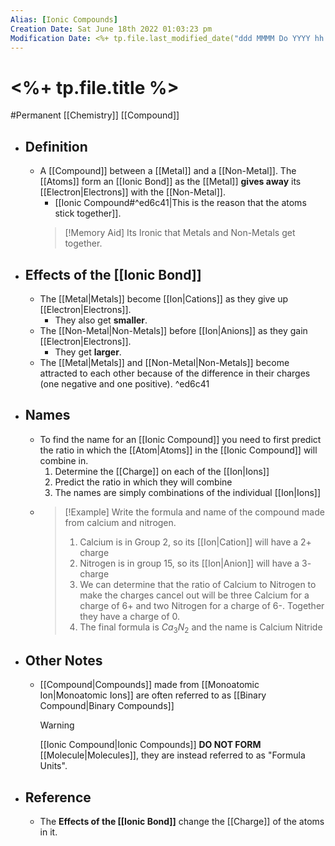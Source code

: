 ```yaml
---
Alias: [Ionic Compounds]
Creation Date: Sat June 18th 2022 01:03:23 pm 
Modification Date: <%+ tp.file.last_modified_date("ddd MMMM Do YYYY hh:mm:ss a") %>
---
```

# <%+ tp.file.title %>
#Permanent [[Chemistry]] [[Compound]]

- ## Definition
	- A [[Compound]] between a [[Metal]] and a [[Non-Metal]]. The [[Atoms]] form an [[Ionic Bond]] as the [[Metal]] **gives away** its [[Electron|Electrons]] with the [[Non-Metal]].
		- [[Ionic Compound#^ed6c41|This is the reason that the atoms stick together]].
	  >[!Memory Aid]
	  >Its Ironic that Metals and Non-Metals get together.
- ## Effects of the [[Ionic Bond]]
	- The [[Metal|Metals]] become [[Ion|Cations]] as they give up [[Electron|Electrons]].
		- They also get **smaller**.
	- The [[Non-Metal|Non-Metals]] before [[Ion|Anions]] as they gain [[Electron|Electrons]].
		- They get **larger**.
	- The [[Metal|Metals]] and [[Non-Metal|Non-Metals]] become attracted to each other because of the difference in their charges (one negative and one positive). ^ed6c41
- ## Names
	- To find the name for an [[Ionic Compound]] you need to first predict the ratio in which the [[Atom|Atoms]] in the [[Ionic Compound]] will combine in.
		1. Determine the [[Charge]] on each of the [[Ion|Ions]]
		2. Predict the ratio in which they will combine
		3. The names are simply combinations of the individual [[Ion|Ions]]
	- > [!Example]
	    > Write the formula and name of the compound made from calcium and nitrogen.
	    > 1. Calcium is in Group 2, so its [[Ion|Cation]] will have a 2+ charge
	    > 2. Nitrogen is in group 15, so its [[Ion|Anion]] will have a 3- charge
	    > 3. We can determine that the ratio of Calcium to Nitrogen to make the charges cancel out will be three Calcium for a charge of 6+ and two Nitrogen for a charge of 6-. Together they have a charge of 0.
	    > 4. The final formula is $Ca_3N_2$ and the name is Calcium Nitride
- ## Other Notes
	- [[Compound|Compounds]] made from [[Monoatomic Ion|Monoatomic Ions]] are often referred to as [[Binary Compound|Binary Compounds]]
	  > [!Warning]
	  > [[Ionic Compound|Ionic Compounds]] **DO NOT FORM** [[Molecule|Molecules]], they are instead referred to as "Formula Units".
- ## Reference
	- The **Effects of the [[Ionic Bond]]** change the [[Charge]] of the atoms in it.
